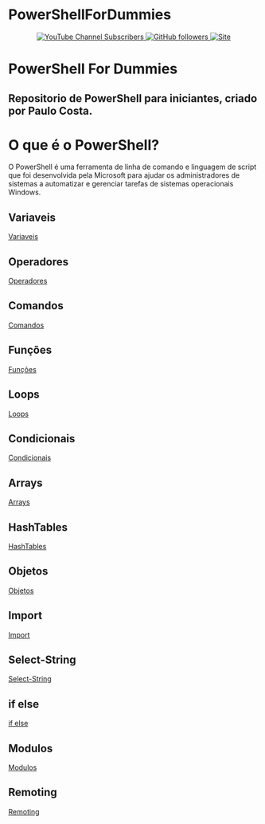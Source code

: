 # PowerShellForDummies

<p align="center">

<p align="center">
  <a href="http://youtube.com/paulocostati?sub_confirmation=1">
    <img alt="YouTube Channel Subscribers" src="https://img.shields.io/youtube/channel/subscribers/UClBO4kSVP2LcFJZP1wgHWHA?style=social">
  </a>
  <a href="http://github.com/paulocostati">
    <img alt="GitHub followers" src="https://img.shields.io/github/followers/paulocostatipe?style=social">
  </a>
  <a href="http://paulocostati.com.br">
    <img alt="Site" src="https://img.shields.io/badge/paulocostati.com.br-Site-green">
  </a>
</p>

# PowerShell For Dummies
## Repositorio de PowerShell para iniciantes, criado por Paulo Costa.


# O que é o PowerShell?

O PowerShell é uma ferramenta de linha de comando e linguagem de script que foi desenvolvida pela Microsoft para ajudar os administradores de sistemas a automatizar e gerenciar tarefas de sistemas operacionais Windows.

## Variaveis

[Variaveis](Conteudo/Variaveis.md)

## Operadores

[Operadores](Conteudo/%23%20Operadores%20No%20PowerShell.md)

## Comandos

[Comandos](Conteudo/Comandos.md)

## Funções

[Funções](Conteudo/Funcoes.md)

## Loops

[Loops](Conteudo/Loops.md)

## Condicionais

[Condicionais](Conteudo/Condicionais.md)

## Arrays

[Arrays](Conteudo/Arrays.md)

## HashTables

[HashTables](Conteudo/HashTables.md)

## Objetos

[Objetos](Conteudo/Objetos.md)

## Import 

[Import](Conteudo/Import.md)

## Select-String

[Select-String](Conteudo/Select-String.md)

## if else

[if else](Conteudo/if%20else.md)

## Modulos

[Modulos](Conteudo/Modulos.md)

## Remoting

[Remoting](Conteudo/Remoting.md)

